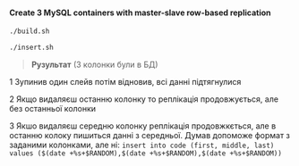 #### Create 3 MySQL containers with master-slave row-based replication 

```bash
./build.sh
```

```bash
./insert.sh
```


><b>Рузультат</b> (3 колонки були в БД)

1 Зупинив один слейв потім відновив, всі данні підтягнулися 

2 Якщо видаляєш останню колонку то реплікація продовжується, але без останньої колонки

3 Якшо видаляєш середню колонку реплікація продовжкється, але в останню колоку пишиться данні з середньої.
Думав допоможе  формат з заданими колонками, але ні: ```insert into code (first, middle, last) values ($(date +%s+$RANDOM),$(date +%s+$RANDOM),$(date +%s+$RANDOM))```